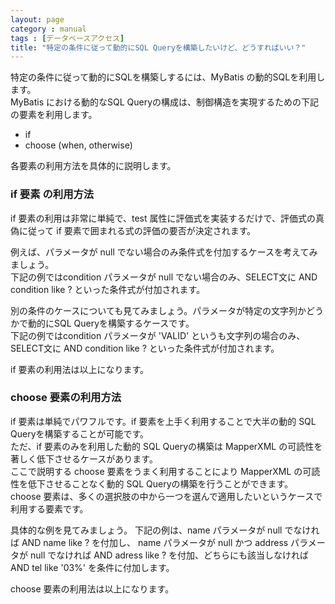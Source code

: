 ```yaml
---
layout: page
category : manual
tags : [データベースアクセス]
title: "特定の条件に従って動的にSQL Queryを構築したいけど、どうすればいい？"
---
```


特定の条件に従って動的にSQLを構築しするには、MyBatis の動的SQLを利用します。  
MyBatis における動的なSQL Queryの構成は、制御構造を実現するための下記の要素を利用します。  

  * if
  * choose (when, otherwise)

各要素の利用方法を具体的に説明します。

### if 要素 の利用方法

if 要素の利用は非常に単純で、test 属性に評価式を実装するだけで、評価式の真偽に従って if 要素で囲まれる式の評価の要否が決定されます。  

例えば、パラメータが null でない場合のみ条件式を付加するケースを考えてみましょう。  
下記の例ではcondition パラメータが null でない場合のみ、SELECT文に AND condition like ? といった条件式が付加されます。  

<script src="https://gist.github.com/t-oi/df15a0212207b49bfa20.js"></script>

別の条件のケースについても見てみましょう。パラメータが特定の文字列かどうかで動的にSQL Queryを構築するケースです。  
下記の例ではcondition パラメータが 'VALID' というも文字列の場合のみ、SELECT文に AND condition like ? といった条件式が付加されます。  

<script src="https://gist.github.com/t-oi/3d6f5d6e674895477718.js"></script>

if 要素の利用法は以上になります。

### choose 要素の利用方法

if 要素は単純でパワフルです。if 要素を上手く利用することで大半の動的 SQL Queryを構築することが可能です。  
ただ、if 要素のみを利用した動的 SQL Queryの構築は MapperXML の可読性を著しく低下させるケースがあります。  
ここで説明する choose 要素をうまく利用することにより MapperXML の可読性を低下させることなく動的 SQL Queryの構築を行うことができます。  
choose 要素は、多くの選択肢の中から一つを選んで適用したいというケースで利用する要素です。  

具体的な例を見てみましょう。
下記の例は、name パラメータが null でなければ AND name like ? を付加し、 name パラメータが null かつ address パラメータが null でなければ AND adress like ? を付加、どちらにも該当しなければ AND tel like '03%' を条件に付加します。  

<script src="https://gist.github.com/t-oi/e2a7b4344de7aca04e8b.js"></script>

choose 要素の利用法は以上になります。
